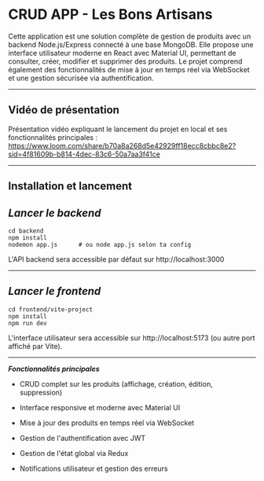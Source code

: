 # CRUD APP - Les Bons Artisans

Cette application est une solution complète de gestion de produits avec un backend Node.js/Express connecté à une base
MongoDB. Elle propose une interface utilisateur moderne en React avec Material UI, permettant de consulter, créer,
modifier et supprimer des produits. Le projet comprend également des fonctionnalités de mise à jour en temps réel via
WebSocket et une gestion sécurisée via authentification.

---

## Vidéo de présentation

Présentation vidéo expliquant le lancement du projet en local et ses fonctionnalités principales :
https://www.loom.com/share/b70a8a268d5e42929ff18ecc8cbbc8e2?sid=4f81609b-b814-4dec-83c6-50a7aa3f41ce

---

## **Installation et lancement**

## _Lancer le backend_

```
cd backend
npm install
nodemon app.js      # ou node app.js selon ta config
```

L'API backend sera accessible par défaut sur http://localhost:3000

---

## _Lancer le frontend_

```
cd frontend/vite-project
npm install       
npm run dev   
```

L'interface utilisateur sera accessible sur http://localhost:5173 (ou autre port affiché par Vite).

---

_**Fonctionnalités principales**_

- CRUD complet sur les produits (affichage, création, édition, suppression)

- Interface responsive et moderne avec Material UI

- Mise à jour des produits en temps réel via WebSocket

- Gestion de l'authentification avec JWT

- Gestion de l'état global via Redux

- Notifications utilisateur et gestion des erreurs